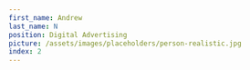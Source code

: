 ```yaml
---
first_name: Andrew
last_name: N
position: Digital Advertising
picture: /assets/images/placeholders/person-realistic.jpg
index: 2
---
```

